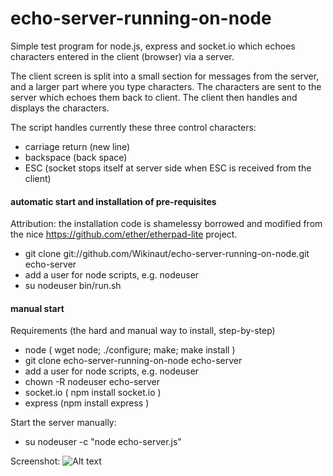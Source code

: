 echo-server-running-on-node
===========================

Simple test program for node.js, express and socket.io which echoes characters entered in the client (browser) via a server.

The client screen is split into a small section for messages from the server, and a larger part where you type characters. The characters are sent to the server which echoes them back to client. The client then handles and displays the characters.

The script handles currently these three control characters:
* carriage return (new line)
* backspace (back space)
* ESC (socket stops itself at server side when ESC is received from the client)

#### automatic start and installation of pre-requisites
Attribution: the installation code is shamelessy borrowed and modified from the nice https://github.com/ether/etherpad-lite project.

* git clone git://github.com/Wikinaut/echo-server-running-on-node.git echo-server
* add a user for node scripts, e.g. nodeuser
* su nodeuser bin/run.sh

#### manual start

Requirements (the hard and manual way to install, step-by-step)

* node ( wget node; ./configure; make; make install )
* git clone echo-server-running-on-node echo-server
* add a user for node scripts, e.g. nodeuser
* chown -R nodeuser echo-server
* socket.io ( npm install socket.io )
* express (npm install express )

Start the server manually:
* su nodeuser -c "node echo-server.js"

Screenshot:
![Alt text](https://raw.github.com/Wikinaut/echo-server-running-on-node/master/20120822_echo-server-runninng-on-node_screenshot.png "Screenshot of echo-server-running-on-node")
